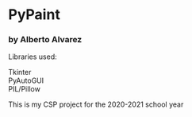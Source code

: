# PyPaint

<h3>by Alberto Alvarez</h3>

Libraries used:

Tkinter
<br>PyAutoGUI
<br>PIL/Pillow

This is my CSP project for the 2020-2021 school year
